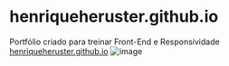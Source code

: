 # henriqueheruster.github.io
Portfólio criado para treinar Front-End e Responsividade
<a href="https://henriqueheruster.github.io/">henriqueheruster.github.io</a>
![image](https://github.com/Henriqueheruster/henriqueheruster.github.io/assets/104474539/4456a199-72dc-4abf-9386-a50843f89c5c)


